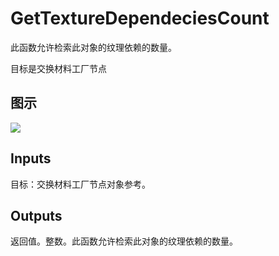# GetTextureDependeciesCount

此函数允许检索此对象的纹理依赖的数量。

目标是交换材料工厂节点

## 图示

![]($-20221218-19314223.png)

## Inputs

目标：交换材料工厂节点对象参考。  

## Outputs

返回值。整数。此函数允许检索此对象的纹理依赖的数量。
